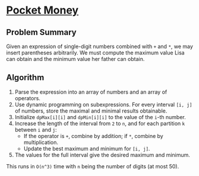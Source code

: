 # [Pocket Money](https://www.spoj.com/problems/LISA)

## Problem Summary
Given an expression of single-digit numbers combined with `+` and `*`, we may insert parentheses arbitrarily. We must compute the maximum value Lisa can obtain and the minimum value her father can obtain.

## Algorithm
1. Parse the expression into an array of numbers and an array of operators.
2. Use dynamic programming on subexpressions. For every interval `[i, j]` of numbers, store the maximal and minimal results obtainable.
3. Initialize `dpMax[i][i]` and `dpMin[i][i]` to the value of the `i`-th number.
4. Increase the length of the interval from `2` to `n`, and for each partition `k` between `i` and `j`:
   - If the operator is `+`, combine by addition; if `*`, combine by multiplication.
   - Update the best maximum and minimum for `[i, j]`.
5. The values for the full interval give the desired maximum and minimum.

This runs in `O(n^3)` time with `n` being the number of digits (at most 50).
